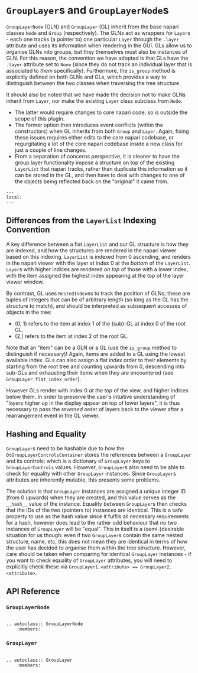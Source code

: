 # `GroupLayer`s and `GroupLayerNode`s

`GroupLayerNode`  (GLN) and `GroupLayer`  (GL) inherit from the base napari classes `Node` and `Group` (respectively).
The GLNs act as wrappers for `Layer`s - each one tracks (a pointer to) one particular `Layer` through the `.layer` attribute and uses its information when rendering in the GUI.
GLs allow us to organise GLNs into groups, but they themselves must also be instances of GLN.
For this reason, the convention we have adopted is that GLs have the `.layer` attribute set to `None` (since they do not track an individual layer that is associated to _them_ specifically).
Furthermore, the `is_group` method is explicitly defined on both GLNs and GLs, which provides a way to distinguish between the two classes when traversing the tree structure.

It should also be noted that we have made the decision not to make GLNs inherit from `Layer`, nor make the existing `Layer` class subclass from `Node`.

- The latter would require changes to core napari code, so is outside the scope of this plugin.
- The former option then introduces event conflicts (within the constructors) when GL inherits from both `Group` and `Layer`. Again, fixing these issues requires either edits to the core napari codebase, or regurgitating a lot of the core napari codebase inside a new class for just a couple of line changes.
- From a separation of concerns perspective, it is cleaner to have the group layer functionality impose a structure on top of the existing `LayerList` that napari tracks, rather than duplicate this information so it can be stored in the GL, and then have to deal with changes to one of the objects being reflected back on the "original" it came from.

```{contents}
---
local:
---
```

## Differences from the `LayerList` Indexing Convention

A key difference between a flat `LayerList` and our GL structure is how they are indexed, and how the structures are rendered in the napari viewer based on this indexing.
`LayerList` is indexed from 0 ascending, and renders in the napari viewer with the layer at index 0 at the _bottom_ of the `LayerList`.
`Layer`s with higher indices are rendered _on top_ of those with a lower index, with the item assigned the highest index appearing at the top of the layer viewer window.

By contrast, GL uses `NestedIndex`es to track the position of GLNs; these are tuples of integers that can be of arbitrary length (so long as the GL has the structure to match), and should be interpreted as subsequent accesses of objects in the tree:

- (0, 1) refers to the item at index 1 of the (sub)-GL at index 0 of the root GL.
- (2,) refers to the item at index 2 of the root GL.

Note that an "item" can be a GLN or a GL (use the `is_group` method to distinguish if necessary)!
Again, items are added to a GL using the lowest available index.
GLs can also assign a flat index order to their elements by starting from the root tree and counting upwards from 0, descending into sub-GLs and exhausting their items when they are encountered (see `GroupLayer.flat_index_order`).

However GLs render with index 0 _at the top_ of the view, and higher indices below them.
In order to preserve the user's intuitive understanding of "layers higher up in the display appear on top of lower layers", it is thus necessary to pass the _reversed_ order of layers back to the viewer after a rearrangement event in the GL viewer.

## Hashing and Equality

`GroupLayer`s need to be hashable due to how the `QtGroupLayerControlsContainer` stores the references between a `GroupLayer` and its controls; which is a dictionary of `GroupLayer` keys to `GroupLayerControls` values.
However, `GroupLayer`s also need to be able to check for equality with other `GroupLayer` instances.
Since `GroupLayer`s attributes are inherently mutable, this presents some problems.

The solution is that `GroupLayer` instances are assigned a unique integer ID (from 0 upwards) when they are created, and this value serves as the `__hash__` value of the instance.
Equality between `GroupLayer`s then checks that the IDs of the two (pointers to) instances are identical.
This is a safe property to use as the hash value since it fulfils all necessary requirements for a hash, however does lead to the rather odd behaviour that no two instances of `GroupLayer` will be "equal".
This in itself is a (semi-)desirable situation for us though: even if two `GroupLayer`s contain the same nested structure, name, etc, this does not mean they are identical in terms of how the user has decided to organise them within the tree structure.
However, care should be taken when comparing for identical `GroupLayer` instances - if you want to check equality of `GroupLayer` attributes, you will need to explicitly check these via `GroupLayer1.<attribute> == GroupLayer2.<attribute>`.

## API Reference

### `GroupLayerNode`

```{currentmodule} napari_experimental.group_layer_node
```

```{eval-rst}
.. autoclass:: GroupLayerNode
    :members:
```

### `GroupLayer`

```{currentmodule} napari_experimental.group_layer
```

```{eval-rst}
.. autoclass:: GroupLayer
    :members:
```
